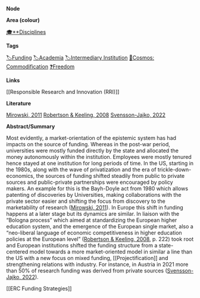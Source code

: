 **Node**

**Area (colour)**

[🎓**Disciplines](https://lean-sphynx-49b.notion.site/Disciplines-72ba770b397c4f34aed13a10d8d0cc3e?pvs=21)

**Tags**

[🏷️Funding](https://lean-sphynx-49b.notion.site/Funding-9204fb6155bd445a87cabe5b2552ac2d?pvs=21) [🏷️Academia](https://lean-sphynx-49b.notion.site/Academia-11bd23c278674ec6843b89f1af801c4d?pvs=21) [🏷️Intermediary Institution](https://lean-sphynx-49b.notion.site/Intermediary-Institution-6677721ce7ac4a85a994f28d7345213d?pvs=21) [🌌Cosmos: Commodification](https://lean-sphynx-49b.notion.site/Cosmos-Commodification-ce1df3cd683e4bc39a4f7348f4df6701?pvs=21) [❓Freedom](https://lean-sphynx-49b.notion.site/Freedom-11587210186680bc90dfc92c64aa96cf?pvs=21)

**Links**

[[Responsible Research and Innovation (RRI)]]

**Literature**

[Mirowski, 2011](https://lean-sphynx-49b.notion.site/Mirowski-2011-52e3e8247a3a495e8aaa1c878effe839?pvs=21) [Robertson & Keeling, 2008](https://lean-sphynx-49b.notion.site/Robertson-Keeling-2008-07aeef7a332e4147bcc115c60179e2a7?pvs=21) [Svensson-Jajko, 2022](https://lean-sphynx-49b.notion.site/Svensson-Jajko-2022-ba002144ff5d45598ba576f473c7ad10?pvs=21)

**Abstract/Summary**

Most evidently, a market-orientation of the epistemic system has had impacts on the source of funding. Whereas in the post-war period, universities were mostly funded directly by the state and allocated the money autonomously within the institution. Employees were mostly tenured hence stayed at one institution for long periods of time. In the US, starting in the 1980s, along with the wave of privatization and the era of trickle-down-economics, the sources of funding shifted steadily from public to private sources and public-private partnerships were encouraged by policy makers. An example for this is the Bayh-Doyle act from 1980 which allows patenting of discoveries by Universities, making collaborations with the private sector easier and shifting the focus from discovery to the marketability of research ([Mirowski, 2011](https://lean-sphynx-49b.notion.site/Mirowski-2011-52e3e8247a3a495e8aaa1c878effe839?pvs=21)). In Europe this shift in funding happens at a later stage but its dynamics are similar. In liaison with the “Bologna process” which aimed at standardizing the European higher education system, and the emergence of the European single market, also a “neo-liberal language of economic competitiveness in higher education policies at the European level” ([Robertson & Keeling, 2008](https://lean-sphynx-49b.notion.site/Robertson-Keeling-2008-07aeef7a332e4147bcc115c60179e2a7?pvs=21), p. 222) took root and European institutions shifted the funding structure from a state-centered model towards a more market-oriented model in similar a line than the US with a new focus on mixed funding, [[Projectification]] and strengthening relations with industry. For instance, in Austria in 2021 more than 50% of research funding was derived from private sources ([Svensson-Jajko, 2022](https://lean-sphynx-49b.notion.site/Svensson-Jajko-2022-ba002144ff5d45598ba576f473c7ad10?pvs=21)).

[[ERC Funding Strategies]]